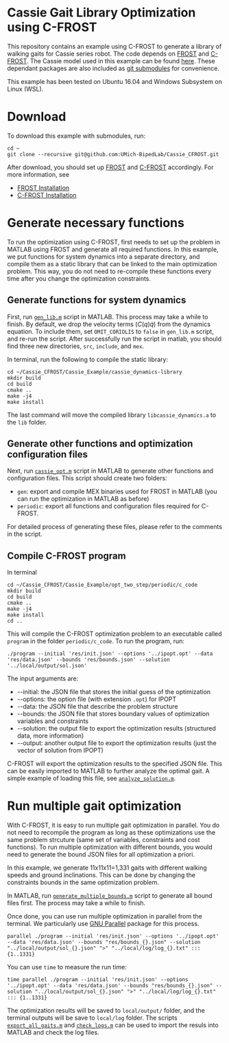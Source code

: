 # Cassie Gait Library Optimization using C-FROST

This repository contains an example using C-FROST to generate a library of walking gaits for Cassie series robot. The code depends on [FROST](https://github.com/ayonga/frost-dev) and [C-FROST](https://github.com/UMich-BipedLab/C-Frost). The Cassie model used in this example can be found [here](https://github.com/UMich-BipedLab/Cassie_Model). These dependant packages are also included as [git submodules](https://git-scm.com/book/en/v2/Git-Tools-Submodules) for convenience. 

This example has been tested on Ubuntu 16.04 and Windows Subsystem on Linux (WSL).

# Download #

To download this example with submodules, run:

``` shell
cd ~
git clone --recursive git@github.com:UMich-BipedLab/Cassie_CFROST.git
```

After download, you should set up [FROST](https://github.com/ayonga/frost-dev) and [C-FROST](https://github.com/UMich-BipedLab/C-Frost) accordingly. For more information, see
  * [FROST Installation](https://ayonga.github.io/frost-dev/pages/installation.html)
  * [C-FROST Installation](https://github.com/UMich-BipedLab/C-Frost/blob/master/INSTALLATION.md)


# Generate necessary functions #

To run the optimization using C-FROST, first needs to set up the problem in MATLAB using FROST and generate all required functions. In this example, we put functions for system dynamics into a separate directory, and compile them as a static library that can be linked to the main optimization problem. This way, you do not need to re-compile these functions every time after you change the optimization constraints.

## Generate functions for system dynamics ##

First, run [`gen_lib.m`](https://github.com/UMich-BipedLab/Cassie_CFROST/blob/master/Cassie_Example/cassie_dynamics_library/gen_lib.m) script in MATLAB. This process may take a while to finish. By default, we drop the velocity terms ($C(q)\dot{q}$) from the dynamics equation. To include them, set `OMIT_CORIOLIS` to `false` in `gen_lib.m` script, and re-run the script. After successfully run the script in matlab, you should find three new directories, `src`, `include`, and `mex`. 

In terminal, run the following to compile the static library:
``` shell
cd ~/Cassie_CFROST/Cassie_Example/cassie_dynamics-library
mkdir build
cd build
cmake ..
make -j4
make install
```

The last command will move the compiled library `libcassie_dynamics.a` to the `lib` folder.


## Generate other functions and optimization configuration files ##

Next, run [`cassie_opt.m`](https://github.com/UMich-BipedLab/Cassie_CFROST/blob/master/Cassie_example/opt_two_step/cassie_opt.m) script in MATLAB to generate other functions and configuration files. This script should create two folders:

* `gen`: export and compile MEX binaries used for FROST in MATLAB (you can run the optimization in MATLAB as before)
* `periodic`: export all functions and configuration files required for C-FROST.

For detailed process of generating these files, please refer to the comments in the script.

## Compile C-FROST program ##

In terminal
```shell
cd ~/Cassie_CFROST/Cassie_Example/opt_two_step/periodic/c_code
mkdir build
cd build
cmake ..
make -j4
make install
cd ..
```

This will compile the C-FROST optimization problem to an executable called `program` in the folder `periodic/c_code`. To run the program, run:

```shell
./program --initial 'res/init.json' --options '../ipopt.opt' --data 'res/data.json' --bounds 'res/bounds.json' --solution '../local/output/sol.json'
```
The input arguments are:
* --initial: the JSON file that stores the initial guess of the optimization
* --options: the option file (with extension `.opt`) for IPOPT
* --data: the JSON file that describe the problem structure
* --bounds: the JSON file that stores boundary values of optimization variables and constraints
* --solution: the output file to export the optimization results (structured data, more information)
* --output: another output file to export the optimization results (just the vector of solution from IPOPT)

C-FROST will export the optimization results to the specified JSON file. This can be easily imported to MATLAB to further analyze the optimal gait. A simple example of loading this file, see [`analyze_solution.m`](https://github.com/UMich-BipedLab/Cassie_CFROST/blob/master/Cassie_example/opt_two_step/analyze_solution.m).

# Run multiple gait optimization #

With C-FROST, it is easy to run multiple gait optimization in parallel. You do not need to recompile the program as long as these optimizations use the same problem strcuture (same set of variables, constraints and cost functions). To run multiple optimization with different bounds, you would need to generate the bound JSON files for all optimization a priori.

In this example, we generate 11x11x11=1,331 gaits with different walking speeds and ground inclinations. This can be done by changing the constraints bounds in the same optimization problem. 

In MATLAB, run [`generate_multiple_bounds.m`](https://github.com/UMich-BipedLab/Cassie_CFROST/blob/master/Cassie_example/opt_two_step/generate_multiple_bounds.m) script to generate all bound files first. The process may take a while to finish.

Once done, you can use run multiple optimization in parallel from the terminal. We particularly use [GNU Parallel](https://www.gnu.org/software/parallel/) package for this process.
```shell
parallel ./program --initial 'res/init.json' --options '../ipopt.opt' --data 'res/data.json' --bounds "res/bounds_{}.json" --solution "../local/output/sol_{}.json" ">" "../local/log/log_{}.txt" ::: {1..1331}
```

You can use `time` to measure the run time:
```shell
time parallel ./program --initial 'res/init.json' --options '../ipopt.opt' --data 'res/data.json' --bounds "res/bounds_{}.json" --solution "../local/output/sol_{}.json" ">" "../local/log/log_{}.txt" ::: {1..1331}
```

The optimization results will be saved to `local/output/` folder, and the terminal outputs will be save to `local/log` folder. The scripts [`export_all_gaits.m`](https://github.com/UMich-BipedLab/Cassie_CFROST/blob/master/Cassie_example/opt_two_step/export_all_gaits.m) and [`check_logs.m`](https://github.com/UMich-BipedLab/Cassie_CFROST/blob/master/Cassie_example/opt_two_step/check_logs.m) can be used to import the resuls into MATLAB and check the log files.


